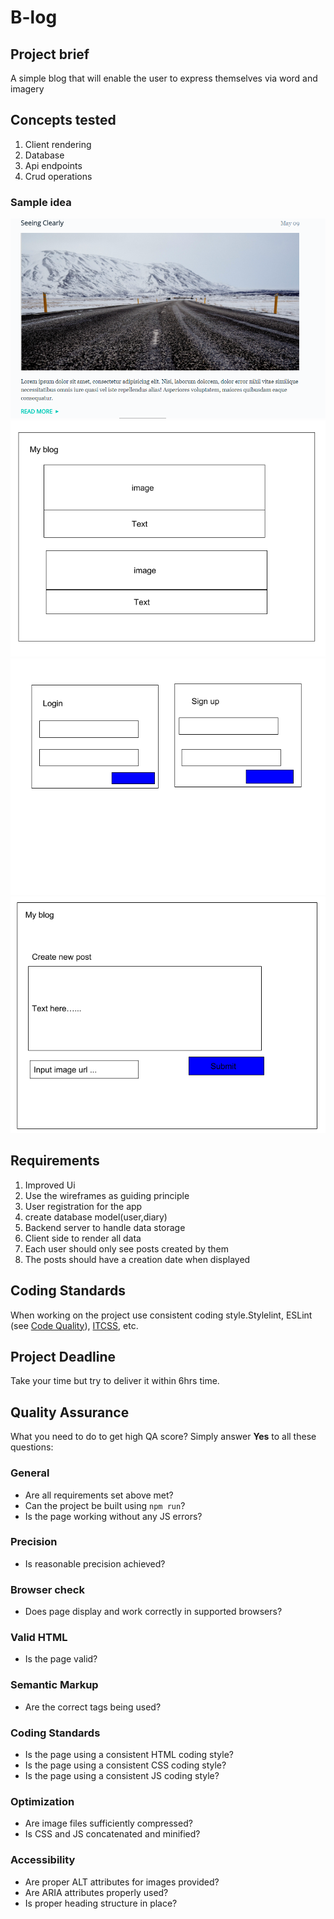 B-log
======================

## Project brief
A simple blog that will enable the user to express themselves via word and imagery


## Concepts tested
1. Client rendering
2. Database
3. Api endpoints
4. Crud operations


### Sample idea
![](exblog.PNG)
![](blogs.png)
![](users.png)
![](blog%20creation.png)
## Requirements
1. Improved Ui 
2. Use the wireframes as guiding principle
3. User registration for the app
4. create database model(user,diary)
5. Backend server to handle data storage
6. Client side to render all data
7. Each user should only see posts created by them
8. The posts should have a creation date when displayed


## Coding Standards
When working on the project use consistent coding style.Stylelint, ESLint (see [Code Quality](https://www.getchisel.co/docs/development/code-quality/)), [ITCSS](https://www.getchisel.co/docs/development/itcss/), etc.

## Project Deadline
Take your time but try to deliver it within 6hrs time.

## Quality Assurance

What you need to do to get high QA score? Simply answer **Yes** to all these questions:

### General

- Are all requirements set above met?
- Can the project be built using `npm run`?
- Is the page working without any JS errors?

### Precision

- Is reasonable precision achieved?

### Browser check

- Does page display and work correctly in supported browsers?

### Valid HTML

- Is the page valid?

### Semantic Markup

- Are the correct tags being used?

### Coding Standards

- Is the page using a consistent HTML coding style?
- Is the page using a consistent CSS coding style?
- Is the page using a consistent JS coding style?

### Optimization

- Are image files sufficiently compressed?
- Is CSS and JS concatenated and minified?

### Accessibility

- Are proper ALT attributes for images provided?
- Are ARIA attributes properly used?
- Is proper heading structure in place?
